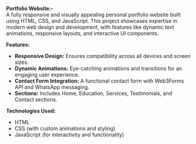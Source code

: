 
**Portfolio Website:-**  
A fully responsive and visually appealing personal portfolio website built using HTML, CSS, and JavaScript. This project showcases expertise in modern web design and development, with features like dynamic text animations, responsive layouts, and interactive UI components.

**Features:**  
- **Responsive Design:** Ensures compatibility across all devices and screen sizes.  
- **Dynamic Animations:** Eye-catching animations and transitions for an engaging user experience.  
- **Contact Form Integration:** A functional contact form with Web3Forms API and WhatsApp messaging.  
- **Sections:** Includes Home, Education, Services, Testimonials, and Contact sections.  

**Technologies Used:**  
- HTML  
- CSS (with custom animations and styling)  
- JavaScript (for interactivity and functionality)
